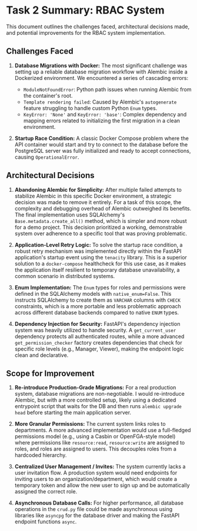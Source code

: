  
# Task 2 Summary: RBAC System

This document outlines the challenges faced, architectural decisions made, and potential improvements for the RBAC system implementation.

## Challenges Faced

1.  **Database Migrations with Docker:** The most significant challenge was setting up a reliable database migration workflow with Alembic inside a Dockerized environment. We encountered a series of cascading errors:
    - `ModuleNotFoundError`: Python path issues when running Alembic from the container's root.
    - `Template rendering failed`: Caused by Alembic's `autogenerate` feature struggling to handle custom Python `Enum` types.
    - `KeyError: 'None'` and `KeyError: 'base'`: Complex dependency and mapping errors related to initializing the first migration in a clean environment.

2.  **Startup Race Condition:** A classic Docker Compose problem where the API container would start and try to connect to the database before the PostgreSQL server was fully initialized and ready to accept connections, causing `OperationalError`.

## Architectural Decisions

1.  **Abandoning Alembic for Simplicity:** After multiple failed attempts to stabilize Alembic in this specific Docker environment, a strategic decision was made to remove it entirely. For a task of this scope, the complexity and debugging overhead of Alembic outweighed its benefits. The final implementation uses SQLAlchemy's `Base.metadata.create_all()` method, which is simpler and more robust for a demo project. This decision prioritized a working, demonstrable system over adherence to a specific tool that was proving problematic.

2.  **Application-Level Retry Logic:** To solve the startup race condition, a robust retry mechanism was implemented directly within the FastAPI application's startup event using the `tenacity` library. This is a superior solution to a `docker-compose` healthcheck for this use case, as it makes the application itself resilient to temporary database unavailability, a common scenario in distributed systems.

3.  **Enum Implementation:** The `Enum` types for roles and permissions were defined in the SQLAlchemy models with `native_enum=False`. This instructs SQLAlchemy to create them as `VARCHAR` columns with `CHECK` constraints, which is a more portable and less problematic approach across different database backends compared to native `ENUM` types.

4.  **Dependency Injection for Security:** FastAPI's dependency injection system was heavily utilized to handle security. A `get_current_user` dependency protects all authenticated routes, while a more advanced `get_permission_checker` factory creates dependencies that check for specific role levels (e.g., Manager, Viewer), making the endpoint logic clean and declarative.

## Scope for Improvement

1.  **Re-introduce Production-Grade Migrations:** For a real production system, database migrations are non-negotiable. I would re-introduce Alembic, but with a more controlled setup, likely using a dedicated entrypoint script that waits for the DB and then runs `alembic upgrade head` before starting the main application server.

2.  **More Granular Permissions:** The current system links roles to departments. A more advanced implementation would use a full-fledged permissions model (e.g., using a Casbin or OpenFGA-style model) where permissions like `resource:read`, `resource:write` are assigned to roles, and roles are assigned to users. This decouples roles from a hardcoded hierarchy.

3.  **Centralized User Management / Invites:** The system currently lacks a user invitation flow. A production system would need endpoints for inviting users to an organization/department, which would create a temporary token and allow the new user to sign up and be automatically assigned the correct role.

4.  **Asynchronous Database Calls:** For higher performance, all database operations in the `crud.py` file could be made asynchronous using libraries like `asyncpg` for the database driver and making the FastAPI endpoint functions `async`.